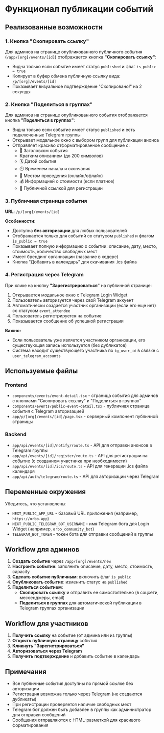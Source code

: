 # Функционал публикации событий

## Реализованные возможности

### 1. Кнопка "Скопировать ссылку"
Для админов на странице опубликованного публичного события (`/app/[org]/events/[id]`) отображается кнопка **"Скопировать ссылку"**:
- Видна только если событие имеет статус `published` и флаг `is_public = true`
- Копирует в буфер обмена публичную ссылку вида: `/p/[org]/events/[id]`
- Показывает визуальное подтверждение "Скопировано!" на 2 секунды

### 2. Кнопка "Поделиться в группах"
Для админов на странице опубликованного события отображается кнопка **"Поделиться в группах"**:
- Видна только если событие имеет статус `published` и есть подключенные Telegram группы
- Открывает модальное окно с выбором групп для публикации анонса
- Отправляет красиво отформатированное сообщение с:
  - 📅 Заголовком события
  - Кратким описанием (до 200 символов)
  - 🗓 Датой события
  - 🕐 Временем начала и окончания
  - 📍 Местом проведения (онлайн/офлайн)
  - 💰 Информацией о стоимости (если платное)
  - 🔗 Публичной ссылкой для регистрации

### 3. Публичная страница события
**URL**: `/p/[org]/events/[id]`

**Особенности:**
- Доступна **без авторизации** для любых пользователей
- Отображается только для событий со статусом `published` и флагом `is_public = true`
- Показывает полную информацию о событии: описание, дату, место, стоимость, количество свободных мест
- Имеет брендинг организации (название в хедере)
- Кнопка "Добавить в календарь" для скачивания .ics файла

### 4. Регистрация через Telegram
При клике на кнопку **"Зарегистрироваться"** на публичной странице:
1. Открывается модальное окно с Telegram Login Widget
2. Пользователь авторизуется через свой Telegram аккуент
3. Автоматически создается участник организации (если его еще нет) со статусом `event_attendee`
4. Пользователь регистрируется на событие
5. Показывается сообщение об успешной регистрации

**Важно:** 
- Если пользователь уже является участником организации, его существующая запись используется (без дубликатов)
- Система находит существующего участника по `tg_user_id` в связке с `user_telegram_accounts`

## Используемые файлы

### Frontend
- `components/events/event-detail.tsx` - страница события для админов с кнопками "Скопировать ссылку" и "Поделиться в группах"
- `components/events/public-event-detail.tsx` - публичная страница события с Telegram авторизацией
- `app/p/[org]/events/[id]/page.tsx` - серверный компонент публичной страницы

### Backend
- `app/api/events/[id]/notify/route.ts` - API для отправки анонсов в Telegram группы
- `app/api/events/[id]/register/route.ts` - API для регистрации на событие (с созданием участника при необходимости)
- `app/api/events/[id]/ics/route.ts` - API для генерации .ics файла календаря
- `app/api/auth/telegram/route.ts` - API для авторизации через Telegram

## Переменные окружения

Убедитесь, что установлены:
- `NEXT_PUBLIC_APP_URL` - базовый URL приложения (например, `https://orbo.app`)
- `NEXT_PUBLIC_TELEGRAM_BOT_USERNAME` - имя Telegram бота для Login Widget (например, `orbo_community_bot`)
- `TELEGRAM_BOT_TOKEN` - токен бота для отправки сообщений в группы

## Workflow для админов

1. **Создать событие** через `/app/[org]/events/new`
2. **Настроить событие**: заполнить описание, дату, место, стоимость, capacity
3. **Сделать событие публичным**: включить флаг `is_public`
4. **Опубликовать событие**: изменить статус на `published`
5. **Поделиться событием**:
   - **Скопировать ссылку** и отправить ее самостоятельно (в соцсети, мессенджеры, email)
   - **Поделиться в группах** для автоматической публикации в Telegram группах организации

## Workflow для участников

1. **Получить ссылку** на событие (от админа или из группы)
2. **Открыть публичную страницу** события
3. **Кликнуть "Зарегистрироваться"**
4. **Авторизоваться через Telegram**
5. **Получить подтверждение** и добавить событие в календарь

## Примечания

- Все публичные события доступны по прямой ссылке без авторизации
- Регистрация возможна только через Telegram (не создаются дубликаты)
- При регистрации проверяется наличие свободных мест
- Telegram бот должен быть добавлен в группы как администратор для отправки сообщений
- Сообщения отправляются с HTML-разметкой для красивого форматирования

